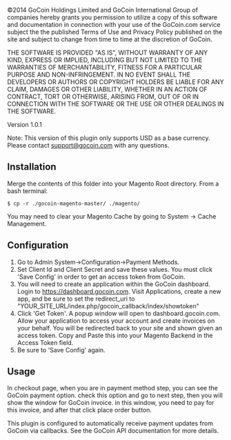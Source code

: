 ©2014 GoCoin Holdings Limited and GoCoin International Group of companies hereby grants you permission to utilize a copy of this software and documentation in connection with your use of the GoCoin.com service subject the the published Terms of Use and Privacy Policy published on the site and subject to change from time to time at the discretion of GoCoin.

THE SOFTWARE IS PROVIDED "AS IS", WITHOUT WARRANTY OF ANY KIND, EXPRESS OR IMPLIED, INCLUDING BUT NOT LIMITED TO THE WARRANTIES OF MERCHANTABILITY, FITNESS FOR A PARTICULAR PURPOSE AND NON-INFRINGEMENT. IN NO EVENT SHALL THE DEVELOPERS OR AUTHORS OR COPYRIGHT HOLDERS BE LIABLE FOR ANY CLAIM, DAMAGES OR OTHER LIABILITY, WHETHER IN AN ACTION OF CONTRACT, TORT OR OTHERWISE, ARISING FROM, OUT OF OR IN CONNECTION WITH THE SOFTWARE OR THE USE OR OTHER DEALINGS IN THE SOFTWARE.

Version 1.0.1

Note: This version of this plugin only supports USD as a base currency. Please contact support@gocoin.com with any questions.

Installation
------------
Merge the contents of this folder into your Magento Root directory. From a bash terminal:

```
$ cp -r ./gocoin-magento-master/ ./magento/
```

You may need to clear your Magento Cache by going to System -> Cache Management.

Configuration
-------------
1. Go to Admin System->Configuration->Payment Methods.
2. Set Client Id and Client Secret and save these values. You must click 'Save Config' in order to get an access token from GoCoin. 
3. You will need to create an application within the GoCoin dashboard. Login to https://dashboard.gocoin.com.
Visit Applications, create a new app, and be sure to set the redirect_uri to "YOUR_SITE_URL/index.php/gocoin_callback/index/showtoken"
3. Click 'Get Token'. A popup window will open to dashboard.gocoin.com. Allow your application to access your account and create invoices on your behalf. You will be redirected back to your site and shown given an access token. Copy and Paste this into your Magento Backend in the Access Token field.
4. Be sure to 'Save Config' again.

Usage
-----
In checkout page, when you are in payment method step, you can see the GoCoin payment option.
check this option and go to next step, then you will show the window for GoCoin invoice.
in this window, you need to pay for this invoice, and after that click place order button.

This plugin is configured to automatically receive payment updates from GoCoin via callbacks. See the GoCoin API documentation for more details. 
	
	
